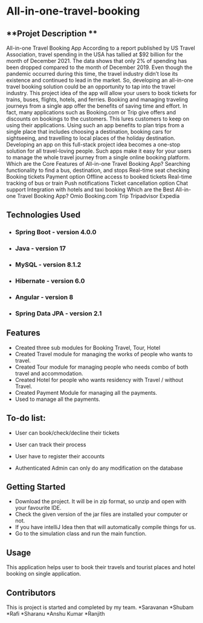 # All-in-one-travel-booking

## **Projet Description **

All-in-one Travel Booking App According to a report published by US Travel Association, travel spending in the USA has tallied at $92 billion for the month of December 2021. The data shows that only 2% of spending has been dropped compared to the month of December 2019. Even though the pandemic occurred during this time, the travel industry didn’t lose its existence and continued to lead in the market. So, developing an all-in-one travel booking solution could be an opportunity to tap into the travel industry. This project idea of the app will allow your users to book tickets for trains, buses, flights, hotels, and ferries. Booking and managing traveling journeys from a single app offer the benefits of saving time and effort. In fact, many applications such as Booking.com or Trip give offers and discounts on bookings to the customers. This lures customers to keep on using their applications. Using such an app benefits to plan trips from a single place that includes choosing a destination, booking cars for sightseeing, and travelling to local places of the holiday destination. Developing an app on this full-stack project idea becomes a one-stop solution for all travel-loving people. Such apps make it easy for your users to manage the whole travel journey from a single online booking platform. Which are the Core Features of All-in-one Travel Booking App? Searching functionality to find a bus, destination, and stops Real-time seat checking Booking tickets Payment option Offline access to booked tickets Real-time tracking of bus or train Push notifications Ticket cancellation option Chat support Integration with hotels and taxi booking Which are the Best All-in-one Travel Booking App? Omio Booking.com Trip Tripadvisor Expedia

## **Technologies Used**

* ### Spring Boot - version 4.0.0
* ### Java  - version 17
* ### MySQL - version 8.1.2
* ### Hibernate - version 6.0
* ### Angular - version 8
* ### Spring Data JPA - version 2.1

## **Features**

* Created three sub modules for Booking Travel, Tour, Hotel
* Created Travel module for managing the works of people who wants to travel.
* Created Tour module for managing people who needs combo of both travel and accommodation.
* Created Hotel for people who wants residency with Travel / without Travel.
* Created Payment Module for managing all the payments.
* Used to manage all the payments.

## **To-do list:**

* User can book/check/decline their tickets

* User can track their process

* User have to register their accounts

* Authenticated Admin  can only do any modification on the database

## **Getting Started**

* Download the project. It will be in zip format, so unzip and open with your favourite IDE.
* Check the given version of the jar files are installed your computer or not.
* If you have intelliJ Idea then that will automatically compile things for us.
* Go to the simulation class and run the main function.


## **Usage**

This application helps user to book their travels and tourist places and hotel booking on single application.

## **Contributors**

This is project is started and completed by my team.
*Saravanan
*Shubam
*Rafi
*Sharanu
*Anshu Kumar
*Ranjith
